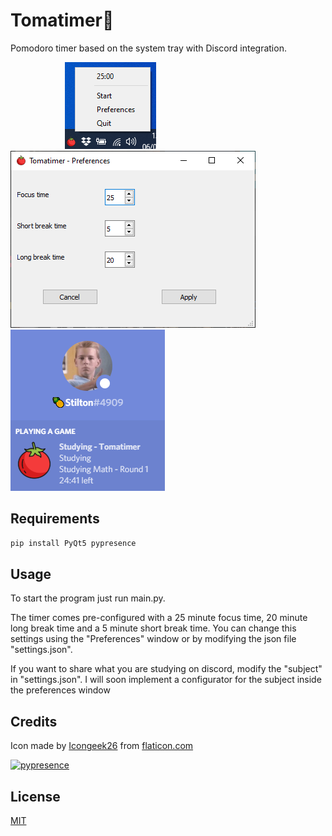 # Tomatimer🍅

Pomodoro timer based on the system tray with Discord integration.

&nbsp;&nbsp;&nbsp;&nbsp;&nbsp;&nbsp;&nbsp;&nbsp;&nbsp;&nbsp;&nbsp;&nbsp;&nbsp;&nbsp;&nbsp;&nbsp;&nbsp;&nbsp;&nbsp;&nbsp;&nbsp;&nbsp;![tray](https://github.com/JeronimoMendes/ImagesREADME/blob/master/107007508_760741458017189_6442724856000628116_n.png)&nbsp;&nbsp;&nbsp;&nbsp;&nbsp;&nbsp;&nbsp;&nbsp;![pre_win](https://github.com/JeronimoMendes/ImagesREADME/blob/master/106989511_737740770305220_8050544780783584954_n.png)&nbsp;&nbsp;&nbsp;&nbsp;&nbsp;&nbsp;&nbsp;&nbsp;![discord](https://github.com/JeronimoMendes/ImagesREADME/blob/master/107126500_306505027199519_2270809929884587936_n.png)


## Requirements


```bash
pip install PyQt5 pypresence
```

## Usage

To start the program just run main.py.

The timer comes pre-configured with a 25 minute focus time, 20 minute long break time and a 5 minute short break time. You can change this settings using the "Preferences" window or by modifying the json file "settings.json".

If you want to share what you are studying on discord, modify the "subject" in "settings.json". I will soon implement a configurator for the subject inside the preferences window

## Credits
Icon made by [Icongeek26](https://www.flaticon.com/authors/icongeek26) from [flaticon.com](www.flaticon.com)

[![pypresence](https://img.shields.io/badge/using-pypresence-00bb88.svg?style=for-the-badge&logo=discord&logoWidth=20)](https://github.com/qwertyquerty/pypresence)


## License
[MIT](https://github.com/JeronimoMendes/Tomatimer/blob/master/LICENSE)
